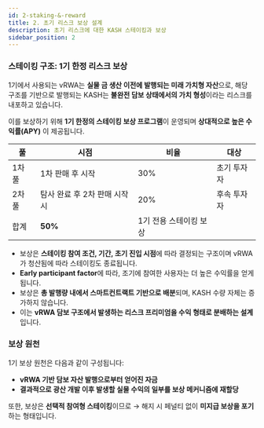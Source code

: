 ```yaml
---
id: 2-staking-&-reward
title: 2. 초기 리스크 보상 설계
description: 초기 리스크에 대한 KASH 스테이킹과 보상
sidebar_position: 2
---
```


### 스테이킹 구조: 1기 한정 리스크 보상

1기에서 사용되는 vRWA는 **실물 금 생산 이전에 발행되는 미래 가치형 자산**으로,
해당 구조를 기반으로 발행되는 KASH는 **불완전 담보 상태에서의 가치 형성**이라는 리스크를 내포하고 있습니다.

이를 보상하기 위해 **1기 한정의 스테이킹 보상 프로그램**이 운영되며 **상대적으로 높은 수익률(APY)** 이 제공됩니다.

| **풀** | **시점** | **비율** | **대상** |
| --- | --- | --- | --- |
| 1차 풀 | 1차 판매 후 시작 | 30% | 초기 투자자 |
| 2차 풀 | 탐사 완료 후 2차 판매 시작 시 | 20% | 후속 투자자 |
| 합계 | **50%** | 1기 전용 스테이킹 보상 |  |
- 보상은 **스테이킹 참여 조건, 기간, 초기 진입 시점**에 따라 결정되는 구조이며 vRWA가 청산됨에 따라 스테이킹도 종료됩니다.
- **Early participant factor**에 따라, 조기에 참여한 사용자는 더 높은 수익률을 얻게 됩니다.
- 보상은 **총 발행량 내에서 스마트컨트랙트 기반으로 배분**되며, KASH 수량 자체는 증가하지 않습니다.
- 이는 **vRWA 담보 구조에서 발생하는 리스크 프리미엄을 수익 형태로 분배하는 설계**입니다.

### 보상 원천

1기 보상 원천은 다음과 같이 구성됩니다:

- **vRWA 기반 담보 자산 발행으로부터 얻어진 자금**
- **결과적으로 광산 개발 이후 발생할 실물 수익의 일부를 보상 메커니즘에 재할당**

또한, 보상은 **선택적 참여형 스테이킹**이므로
→ 해지 시 페널티 없이 **미지급 보상을 포기**하는 형태입니다.